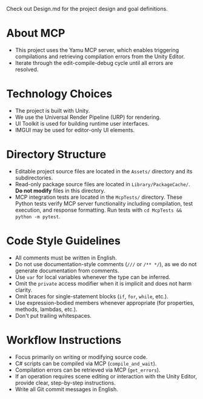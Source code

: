Check out Design.md for the project design and goal definitions.

# About MCP

- This project uses the Yamu MCP server, which enables triggering compilations
  and retrieving compilation errors from the Unity Editor.
- Iterate through the edit-compile-debug cycle until all errors are resolved.

# Technology Choices

- The project is built with Unity.
- We use the Universal Render Pipeline (URP) for rendering.
- UI Toolkit is used for building runtime user interfaces.
- IMGUI may be used for editor-only UI elements.

# Directory Structure

- Editable project source files are located in the `Assets/` directory and its
  subdirectories.
- Read-only package source files are located in `Library/PackageCache/`. **Do not
  modify** files in this directory.
- MCP integration tests are located in the `McpTests/` directory. These Python tests
  verify MCP server functionality including compilation, test execution, and response
  formatting. Run tests with `cd McpTests && python -m pytest`.

# Code Style Guidelines

- All comments must be written in English.
- Do not use documentation-style comments (`///` or `/** */`), as we do not
  generate documentation from comments.
- Use `var` for local variables whenever the type can be inferred.
- Omit the `private` access modifier when it is implicit and does not harm
  clarity.
- Omit braces for single-statement blocks (`if`, `for`, `while`, etc.).
- Use expression-bodied members whenever appropriate (for properties, methods,
  lambdas, etc.).
- Don't put trailing whitespaces.

# Workflow Instructions

- Focus primarily on writing or modifying source code.
- C# scripts can be compiled via MCP (`compile_and_wait`).
- Compilation errors can be retrieved via MCP (`get_errors`).
- If an operation requires scene editing or interaction with the Unity Editor,
  provide clear, step-by-step instructions.
- Write all Git commit messages in English.
